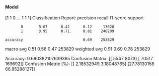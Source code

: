 #### Model
[1 1 0 ... 1 1 1]
Classification Report:
              precision    recall  f1-score   support

           0       0.07      0.41      0.12     13620
           1       0.95      0.71      0.81    240209

    accuracy                           0.69    253829
   macro avg       0.51      0.56      0.47    253829
weighted avg       0.91      0.69      0.78    253829

Accuracy: 0.690382107639395
Confusion Matrix:
[[  5547   8073]
 [ 70517 169692]]
Confusion Matrix (%):
[[ 2.18532949  3.18048765]
 [27.78130158 66.85288127]]
